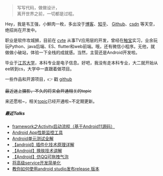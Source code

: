 ﻿> 写写代码，做做设计，  
> 离开世界之前，一切都是过程。

Hey，我是韦王强，小鮮肉一枚，多出没于[博客](https://weiwangqiang.github.io)、[知乎](https://www.zhihu.com/people/wei-wang-qiang-70)、
[Github](http://github.com/weiwangqiang)、[csdn](https://blog.csdn.net/to_perfect) 等天空，绝招尚在开发中。

职业是软件攻城狮，目前在 [cvte](http://cvte.com) 从事TV应用层的开发，曾经在[触宝](http://www.chubao.cn/home)实习，业余玩玩Python、java后端、ES、flutter和web前端。哦，还有微信小程序。无他，就做做小破站，体验一下全栈的成就感。当然，主营还是Android开发啦。

毕业于[江苏大学](http://www.ujs.edu.cn/)，本科专业是电子信息。好吧，我没有走本科专业，大二就开始从ee转到cs，大学中一直跟着做项目。

一些作品和开源项目，👉 戳 [github](http://github.com/weiwangqiang)

~~最近迷上摄影，不久的将来会开通相关的topic~~

来还愿啦~，相关[topic](https://weiwangqiang.github.io/arts/)已经开通啦~不定期更新。

##### 最近Talks

- [framework之Activity启动流程（基于Android11源码）](https://weiwangqiang.github.io/2021/06/08/start-activity-flow/)
- [Android App性能监控工具](https://weiwangqiang.github.io/2021/08/15/android-performance-optimization/)
- [Android单元测试全解](https://blog.csdn.net/to_perfect/article/details/80738867)
- [【android】插件化技术原理详解](https://blog.csdn.net/to_perfect/article/details/79510125)
- [【Android】换肤技术讲解](https://blog.csdn.net/to_perfect/article/details/79409250)
- [【Android】仿QQ可拖拽气泡](https://blog.csdn.net/to_perfect/article/details/79402829)
- [将高级service开发简单化](https://blog.csdn.net/to_perfect/article/details/76222944)
- [教你如何使用android studio发布release 版本](https://blog.csdn.net/to_perfect/article/details/69048419)
